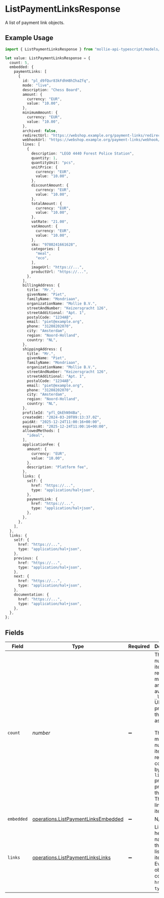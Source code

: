 # ListPaymentLinksResponse

A list of payment link objects.

## Example Usage

```typescript
import { ListPaymentLinksResponse } from "mollie-api-typescript/models/operations";

let value: ListPaymentLinksResponse = {
  count: 5,
  embedded: {
    paymentLinks: [
      {
        id: "pl_d9fQur83kFdhH8hIhaZfq",
        mode: "live",
        description: "Chess Board",
        amount: {
          currency: "EUR",
          value: "10.00",
        },
        minimumAmount: {
          currency: "EUR",
          value: "10.00",
        },
        archived: false,
        redirectUrl: "https://webshop.example.org/payment-links/redirect/",
        webhookUrl: "https://webshop.example.org/payment-links/webhook/",
        lines: [
          {
            description: "LEGO 4440 Forest Police Station",
            quantity: 1,
            quantityUnit: "pcs",
            unitPrice: {
              currency: "EUR",
              value: "10.00",
            },
            discountAmount: {
              currency: "EUR",
              value: "10.00",
            },
            totalAmount: {
              currency: "EUR",
              value: "10.00",
            },
            vatRate: "21.00",
            vatAmount: {
              currency: "EUR",
              value: "10.00",
            },
            sku: "9780241661628",
            categories: [
              "meal",
              "eco",
            ],
            imageUrl: "https://...",
            productUrl: "https://...",
          },
        ],
        billingAddress: {
          title: "Mr.",
          givenName: "Piet",
          familyName: "Mondriaan",
          organizationName: "Mollie B.V.",
          streetAndNumber: "Keizersgracht 126",
          streetAdditional: "Apt. 1",
          postalCode: "1234AB",
          email: "piet@example.org",
          phone: "31208202070",
          city: "Amsterdam",
          region: "Noord-Holland",
          country: "NL",
        },
        shippingAddress: {
          title: "Mr.",
          givenName: "Piet",
          familyName: "Mondriaan",
          organizationName: "Mollie B.V.",
          streetAndNumber: "Keizersgracht 126",
          streetAdditional: "Apt. 1",
          postalCode: "1234AB",
          email: "piet@example.org",
          phone: "31208202070",
          city: "Amsterdam",
          region: "Noord-Holland",
          country: "NL",
        },
        profileId: "pfl_QkEhN94Ba",
        createdAt: "2024-03-20T09:13:37.0Z",
        paidAt: "2025-12-24T11:00:16+00:00",
        expiresAt: "2025-12-24T11:00:16+00:00",
        allowedMethods: [
          "ideal",
        ],
        applicationFee: {
          amount: {
            currency: "EUR",
            value: "10.00",
          },
          description: "Platform fee",
        },
        links: {
          self: {
            href: "https://...",
            type: "application/hal+json",
          },
          paymentLink: {
            href: "https://...",
            type: "application/hal+json",
          },
        },
      },
    ],
  },
  links: {
    self: {
      href: "https://...",
      type: "application/hal+json",
    },
    previous: {
      href: "https://...",
      type: "application/hal+json",
    },
    next: {
      href: "https://...",
      type: "application/hal+json",
    },
    documentation: {
      href: "https://...",
      type: "application/hal+json",
    },
  },
};
```

## Fields

| Field                                                                                                                                                                                                                                                                     | Type                                                                                                                                                                                                                                                                      | Required                                                                                                                                                                                                                                                                  | Description                                                                                                                                                                                                                                                               | Example                                                                                                                                                                                                                                                                   |
| ------------------------------------------------------------------------------------------------------------------------------------------------------------------------------------------------------------------------------------------------------------------------- | ------------------------------------------------------------------------------------------------------------------------------------------------------------------------------------------------------------------------------------------------------------------------- | ------------------------------------------------------------------------------------------------------------------------------------------------------------------------------------------------------------------------------------------------------------------------- | ------------------------------------------------------------------------------------------------------------------------------------------------------------------------------------------------------------------------------------------------------------------------- | ------------------------------------------------------------------------------------------------------------------------------------------------------------------------------------------------------------------------------------------------------------------------- |
| `count`                                                                                                                                                                                                                                                                   | *number*                                                                                                                                                                                                                                                                  | :heavy_minus_sign:                                                                                                                                                                                                                                                        | The number of items in this result set. If more items are available, a `_links.next` URL will be present in the result as well.<br/><br/>The maximum number of items per result set is controlled by the `limit` property provided in the request. The default limit is 50 items. | 5                                                                                                                                                                                                                                                                         |
| `embedded`                                                                                                                                                                                                                                                                | [operations.ListPaymentLinksEmbedded](../../models/operations/listpaymentlinksembedded.md)                                                                                                                                                                                | :heavy_minus_sign:                                                                                                                                                                                                                                                        | N/A                                                                                                                                                                                                                                                                       |                                                                                                                                                                                                                                                                           |
| `links`                                                                                                                                                                                                                                                                   | [operations.ListPaymentLinksLinks](../../models/operations/listpaymentlinkslinks.md)                                                                                                                                                                                      | :heavy_minus_sign:                                                                                                                                                                                                                                                        | Links to help navigate through the lists of items. Every URL object will contain an `href` and a `type` field.                                                                                                                                                            |                                                                                                                                                                                                                                                                           |